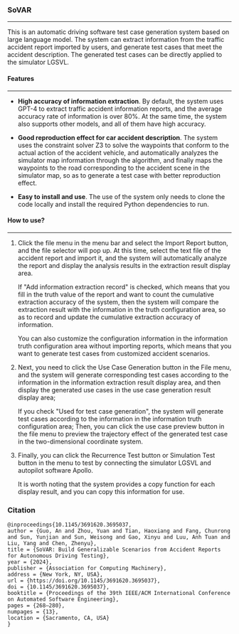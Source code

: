 ### SoVAR

---

This is an automatic driving software test case generation system based on large language model. The system can extract information from the traffic accident report imported by users, and generate test cases that meet the accident description. The generated test cases can be directly applied to the simulator LGSVL.



#### Features

---

* **High accuracy of information extraction**. By default, the system uses GPT-4 to extract traffic accident information reports, and the average accuracy rate of information is over 80%. At the same time, the system also supports other models, and all of them have high accuracy.

* **Good reproduction effect for car accident description**.  The system uses the constraint solver Z3 to solve the waypoints that conform to the actual action of the accident vehicle, and automatically analyzes the simulator map information through the algorithm, and finally maps the waypoints to the road corresponding to the accident scene in the simulator map, so as to generate a test case with better reproduction effect.
* **Easy to install and use**. The use of the system only needs to clone the code locally and install the required Python dependencies to run.



#### How to use?

---

1. Click the file menu in the menu bar and select the Import Report button, and the file selector will pop up. At this time, select the text file of the accident report and import it, and the system will automatically analyze the report and display the analysis results in the extraction result display area. 

   If "Add information extraction record" is checked, which means that you fill in the truth value of the report and want to count the cumulative extraction accuracy of the system, then the system will compare the extraction result with the information in the truth configuration area, so as to record and update the cumulative extraction accuracy of information.

   You can also customize the configuration information in the information truth configuration area without importing reports, which means that you want to generate test cases from customized accident scenarios.

2. Next, you need to click the Use Case Generation button in the File menu, and the system will generate corresponding test cases according to the information in the information extraction result display area, and then display the generated use cases in the use case generation result display area; 

   If you check "Used for test case generation", the system will generate test cases according to the information in the information truth configuration area; Then, you can click the use case preview button in the file menu to preview the trajectory effect of the generated test case in the two-dimensional coordinate system.

3. Finally, you can click the Recurrence Test button or Simulation Test button in the menu to test by connecting the simulator LGSVL and autopilot software Apollo. 

   

   It is worth noting that the system provides a copy function for each display result, and you can copy this information for use.

### Citation

```shell
@inproceedings{10.1145/3691620.3695037,
author = {Guo, An and Zhou, Yuan and Tian, Haoxiang and Fang, Chunrong and Sun, Yunjian and Sun, Weisong and Gao, Xinyu and Luu, Anh Tuan and Liu, Yang and Chen, Zhenyu},
title = {SoVAR: Build Generalizable Scenarios from Accident Reports for Autonomous Driving Testing},
year = {2024},
publisher = {Association for Computing Machinery},
address = {New York, NY, USA},
url = {https://doi.org/10.1145/3691620.3695037},
doi = {10.1145/3691620.3695037},
booktitle = {Proceedings of the 39th IEEE/ACM International Conference on Automated Software Engineering},
pages = {268–280},
numpages = {13},
location = {Sacramento, CA, USA}
}
```
